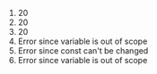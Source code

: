 1. 20
2. 20
3. 20
4. Error since variable is out of scope
5. Error since const can't be changed
6. Error since variable is out of scope
